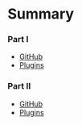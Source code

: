 # Summary

### Part I

* [GitHub](https://github.com/BeeJi/Beeji)
* [Plugins](Plugins.md)

### Part II

* [GitHub](https://github.com/BeeJi/Beeji)
* [Plugins](Plugins.md)